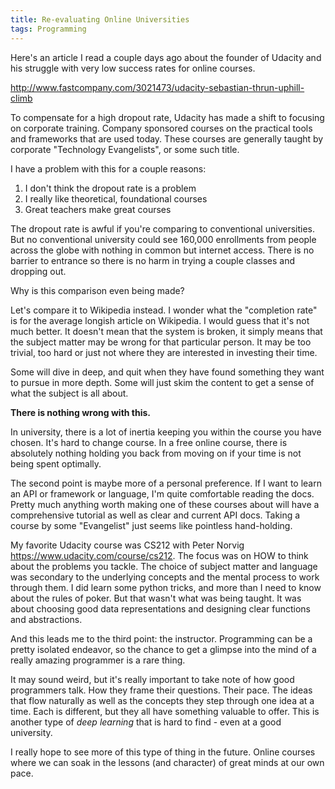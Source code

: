 ```yaml
---
title: Re-evaluating Online Universities
tags: Programming
---
```


Here's an article I read a couple days ago about the founder of Udacity
and his struggle with very low success rates for online courses.

<http://www.fastcompany.com/3021473/udacity-sebastian-thrun-uphill-climb>

To compensate for a high dropout rate, Udacity has made a shift to focusing
on corporate training. Company sponsored courses on the practical tools
and frameworks that are used today. These courses are generally taught by
corporate "Technology Evangelists", or some such title.

I have a problem with this for a couple reasons:

1. I don't think the dropout rate is a problem
2. I really like theoretical, foundational courses
3. Great teachers make great courses

The dropout rate is awful if you're comparing to conventional universities. But
no conventional university could see 160,000 enrollments from people across the
globe with nothing in common but internet access. There is no barrier to
entrance so there is no harm in trying a couple classes and dropping out.

Why is this comparison even being made?

Let's compare it to Wikipedia instead. I wonder what the "completion rate" is
for the average longish article on Wikipedia. I would guess that it's not much
better. It doesn't mean that the system is broken, it simply means that the
subject matter may be wrong for that particular person. It may be too trivial,
too hard or just not where they are interested in investing their time.

Some will dive in deep, and quit when they have found something they want to
pursue in more depth. Some will just skim the content to get a sense of what
the subject is all about.

**There is nothing wrong with this.**

In university, there is a lot of inertia keeping you within the course you
have chosen. It's hard to change course. In a free online course, there is
absolutely nothing holding you back from moving on if your time is not being
spent optimally.

The second point is maybe more of a personal preference. If I want to learn
an API or framework or language, I'm quite comfortable reading the docs.
Pretty much anything worth making one of these courses about will have a
comprehensive tutorial as well as clear and current API docs. Taking a course
by some "Evangelist" just seems like pointless hand-holding.

My favorite Udacity course was CS212 with Peter Norvig
<https://www.udacity.com/course/cs212>. The focus was on HOW to think about
the problems you tackle. The choice of subject matter and language was
secondary to the underlying concepts and the mental process to work through
them. I did learn some python tricks, and more than I need to know about
the rules of poker. But that wasn't what was being taught. It was about
choosing good data representations and designing clear functions and
abstractions.

And this leads me to the third point: the instructor. Programming can be a
pretty isolated endeavor, so the chance to get a glimpse into the mind of a
really amazing programmer is a rare thing.

It may sound weird, but it's really important to take note of how good
programmers talk. How they frame their questions. Their pace. The ideas that
flow naturally as well as the concepts they step through one idea at a time.
Each is different, but they all have something valuable to offer. This is
another type of *deep learning* that is hard to find - even at a good
university.

I really hope to see more of this type of thing in the future. Online courses
where we can soak in the lessons (and character) of great minds at our own pace.

